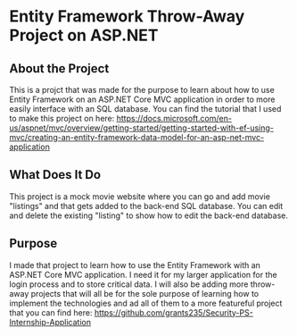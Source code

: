 # Entity Framework Throw-Away Project on ASP.NET
## About the Project
This is a projct that was made for the purpose to learn about how to use Entity Framework on an ASP.NET Core MVC application in order to more easily interface with an SQL database. You can find the tutorial that I used to make this project on here:
https://docs.microsoft.com/en-us/aspnet/mvc/overview/getting-started/getting-started-with-ef-using-mvc/creating-an-entity-framework-data-model-for-an-asp-net-mvc-application

## What Does It Do
This project is a mock movie website where you can go and add movie "listings" and that gets added to the back-end SQL database. You can edit and delete the existing "listing" to show how to edit the back-end database. 

## Purpose
I made that project to learn how to use the Entity Framework with an ASP.NET Core MVC application. I need it for my larger application for the login process and to store critical data. I will also be adding more throw-away projects that will all be for the sole purpose of learning how to implement the technologies and ad all of them to a more featureful project that you can find here: https://github.com/grants235/Security-PS-Internship-Application
